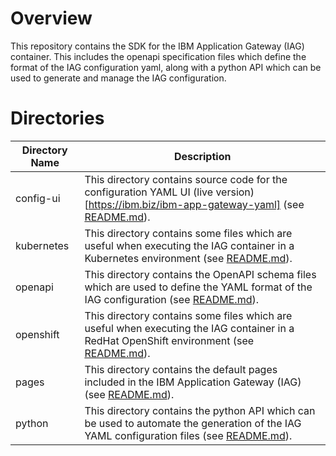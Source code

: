 # Overview
This repository contains the SDK for the IBM Application Gateway (IAG) container.  This includes the openapi specification files which define the format of the IAG configuration yaml, along with a python API which can be used to generate and manage the IAG configuration.

# Directories

|Directory Name|Description
|--------------|-----------
| config-ui | This directory contains source code for the configuration YAML UI (live version)[https://ibm.biz/ibm-app-gateway-yaml] (see [README.md](config-ui/generator/README.md)).
| kubernetes | This directory contains some files which are useful when executing the IAG container in a Kubernetes environment (see [README.md](kubernetes/README.md)).
| openapi | This directory contains the OpenAPI schema files which are used to define the YAML format of the IAG configuration (see [README.md](openapi/README.md)).
| openshift | This directory contains some files which are useful when executing the IAG container in a RedHat OpenShift environment (see [README.md](openshift/README.md)).
| pages | This directory contains the default pages included in the IBM Application Gateway (IAG) (see [README.md](pages/README.md)).
| python | This directory contains the python API which can be used to automate the generation of the IAG YAML configuration files (see [README.md](python/README.md)).
